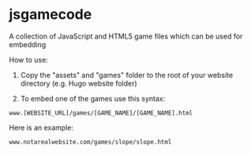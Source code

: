 # jsgamecode
A collection of JavaScript and HTML5 game files which can be used for embedding

How to use:

1. Copy the "assets" and "games" folder to the root of your website directory (e.g. Hugo website folder)

2. To embed one of the games use this syntax:
```
www.[WEBSITE_URL]/games/[GAME_NAME]/[GAME_NAME].html
```
Here is an example:
```
www.notarealwebsite.com/games/slope/slope.html
